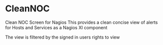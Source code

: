 # CleanNOC
Clean NOC Screen for Nagios
This provides a clean concise view of alerts for Hosts and Services as a Nagios XI component

The view is filtered by the signed in users rights to view 
